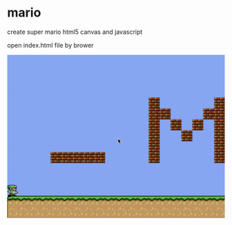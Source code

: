 # mario
create super mario html5 canvas and javascript

open index.html file by brower

![Alt text](https://github.com/jiji4000/mario/blob/master/mario.gif)
